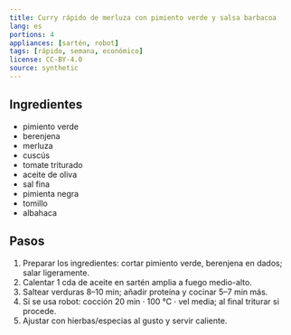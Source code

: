 ```yaml
---
title: Curry rápido de merluza con pimiento verde y salsa barbacoa
lang: es
portions: 4
appliances: [sartén, robot]
tags: [rápido, semana, económico]
license: CC-BY-4.0
source: synthetic
---
```

## Ingredientes
- pimiento verde
- berenjena
- merluza
- cuscús
- tomate triturado
- aceite de oliva
- sal fina
- pimienta negra
- tomillo
- albahaca

## Pasos
1. Preparar los ingredientes: cortar pimiento verde, berenjena en dados; salar ligeramente.
2. Calentar 1 cda de aceite en sartén amplia a fuego medio-alto.
3. Saltear verduras 8–10 min; añadir proteína y cocinar 5–7 min más.
4. Si se usa robot: cocción 20 min · 100 °C · vel media; al final triturar si procede.
5. Ajustar con hierbas/especias al gusto y servir caliente.

